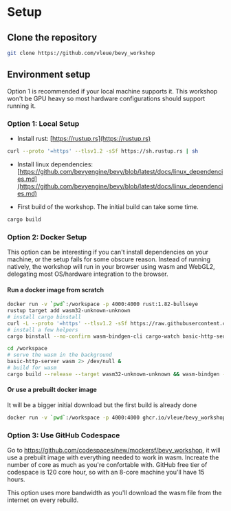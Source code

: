 # Setup

## Clone the repository

```sh
git clone https://github.com/vleue/bevy_workshop
```

## Environment setup

Option 1 is recommended if your local machine supports it. This workshop won't be GPU heavy so most hardware configurations should support running it.

### Option 1: Local Setup

* Install rust: [https://rustup.rs](https://rustup.rs)

```sh
curl --proto '=https' --tlsv1.2 -sSf https://sh.rustup.rs | sh
```

* Install linux dependencies: [https://github.com/bevyengine/bevy/blob/latest/docs/linux_dependencies.md](https://github.com/bevyengine/bevy/blob/latest/docs/linux_dependencies.md)

* First build of the workshop. The initial build can take some time.

```sh
cargo build
```

### Option 2: Docker Setup

This option can be interesting if you can't install dependencies on your machine, or the setup fails for some obscure reason. Instead of running natively, the workshop will run in your browser using wasm and WebGL2, delegating most OS/hardware integration to the browser.

#### Run a docker image from scratch

```sh
docker run -v `pwd`:/workspace -p 4000:4000 rust:1.82-bullseye
rustup target add wasm32-unknown-unknown
# install cargo binstall
curl -L --proto '=https' --tlsv1.2 -sSf https://raw.githubusercontent.com/cargo-bins/cargo-binstall/main/install-from-binstall-release.sh | bash
# install a few helpers
cargo binstall --no-confirm wasm-bindgen-cli cargo-watch basic-http-server

cd /workspace
# serve the wasm in the background
basic-http-server wasm 2> /dev/null &
# build for wasm
cargo build --release --target wasm32-unknown-unknown && wasm-bindgen --out-dir wasm --out-name workshop --target web target/wasm32-unknown-unknown/release/bevy_workshop.wasm
```

#### Or use a prebuilt docker image

It will be a bigger initial download but the first build is already done
```sh
docker run -v `pwd`:/workspace -p 4000:4000 ghcr.io/vleue/bevy_workshop:main
```

### Option 3: Use GitHub Codespace

Go to <https://github.com/codespaces/new/mockersf/bevy_workshop>, it will use a prebuilt image with everything needed to work in wasm. Increate the number of core as much as you're confortable with. GitHub free tier of codespace is 120 core hour, so with an 8-core machine you'll have 15 hours.

This option uses more bandwidth as you'll download the wasm file from the internet on every rebuild.
